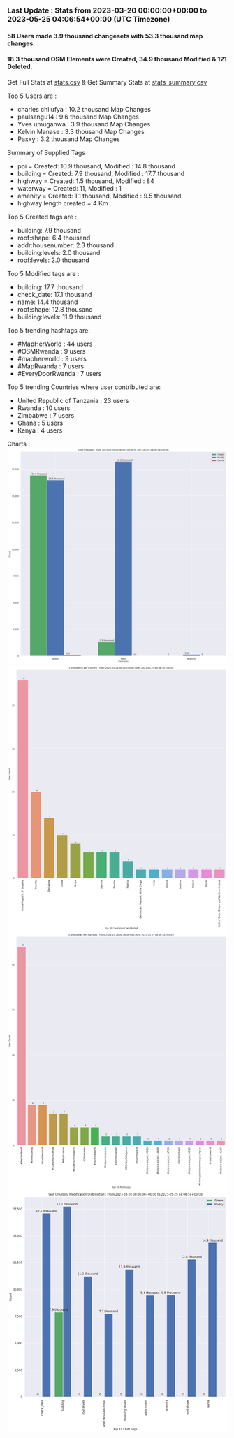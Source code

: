 ### Last Update : Stats from 2023-03-20 00:00:00+00:00 to 2023-05-25 04:06:54+00:00 (UTC Timezone)

#### 58 Users made 3.9 thousand changesets with 53.3 thousand map changes.
#### 18.3 thousand OSM Elements were Created, 34.9 thousand Modified & 121 Deleted.
Get Full Stats at [stats.csv](/stats/mapherworld/Daily/stats.csv)
 & Get Summary Stats at [stats_summary.csv](/stats/mapherworld/Daily/stats_summary.csv)

Top 5 Users are : 
- charles chilufya : 10.2 thousand Map Changes
- paulsangu14 : 9.6 thousand Map Changes
- Yves umuganwa : 3.9 thousand Map Changes
- Kelvin Manase : 3.3 thousand Map Changes
- Paxxy : 3.2 thousand Map Changes

Summary of Supplied Tags
- poi = Created: 10.9 thousand, Modified : 14.8 thousand
- building = Created: 7.9 thousand, Modified : 17.7 thousand
- highway = Created: 1.5 thousand, Modified : 84
- waterway = Created: 11, Modified : 1
- amenity = Created: 1.1 thousand, Modified : 9.5 thousand
- highway length created = 4 Km


Top 5 Created tags are :
- building: 7.9 thousand
- roof:shape: 6.4 thousand
- addr:housenumber: 2.3 thousand
- building:levels: 2.0 thousand
- roof:levels: 2.0 thousand


Top 5 Modified tags are :
- building: 17.7 thousand
- check_date: 17.1 thousand
- name: 14.4 thousand
- roof:shape: 12.8 thousand
- building:levels: 11.9 thousand


Top 5 trending hashtags are:
- #MapHerWorld : 44 users
- #OSMRwanda : 9 users
- #mapherworld : 9 users
- #MapRwanda : 7 users
- #EveryDoorRwanda : 7 users


Top 5 trending Countries where user contributed are:
- United Republic of Tanzania : 23 users
- Rwanda : 10 users
- Zimbabwe : 7 users
- Ghana : 5 users
- Kenya : 4 users


 Charts : 
![Alt text](./stats_osm_changes.png) 
![Alt text](./stats_users_per_country.png) 
![Alt text](./stats_users_per_hashtag.png) 
![Alt text](./stats_tags.png) 
